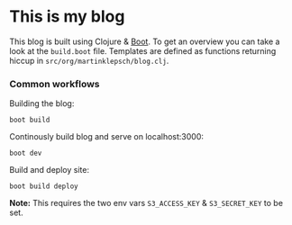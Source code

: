 # This is my blog

This blog is built using Clojure & [Boot][boot-clj]. To get an
overview you can take a look at the `build.boot` file. Templates are
defined as functions returning hiccup in `src/org/martinklepsch/blog.clj`.

### Common workflows

Building the blog:
```
boot build
```

Continously build blog and serve on localhost:3000:
```
boot dev
```

Build and deploy site:
```
boot build deploy
```
**Note:** This requires the two env vars `S3_ACCESS_KEY` & `S3_SECRET_KEY` to be set.

[boot-clj]: http://boot-clj.com/
